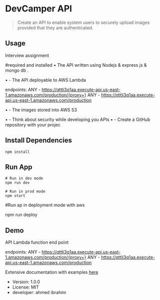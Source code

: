 # DevCamper API

> Create an API to enable system users to securely upload images provided that they are 
authenticated.

## Usage

Interview assignment 



#required and installed 
• The API  written using Nodejs & express js & mongo db .

• - The API  deployable to AWS Lambda 

endpoints:
  ANY - https://qttli3q1aa.execute-api.us-east-1.amazonaws.com/production/{proxy+}
  ANY - https://qttli3q1aa.execute-api.us-east-1.amazonaws.com/production


• - The images stored into AWS S3 


• - Think about security while developing you APIs 
• - Create a GitHub repository with your projec

## Install Dependencies

```
npm install
```

## Run App

```
# Run in dev mode
npm run dev

# Run in prod mode
npm start
```
#Run ap in deployment mode with aws

npm run deploy



## Demo

API Lambda function end point 

endpoints:
  ANY - https://qttli3q1aa.execute-api.us-east-1.amazonaws.com/production/{proxy+}
  ANY - https://qttli3q1aa.execute-api.us-east-1.amazonaws.com/production

Extensive documentation with examples [here](https://documenter.getpostman.com/view/7173620/Tz5p6dMb)

- Version: 1.0.0
- License: MIT
- developer: ahmed ibrahim 


